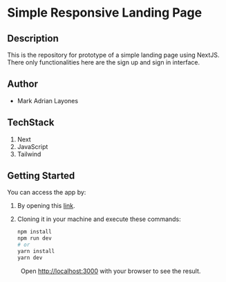 # Simple Responsive Landing Page

## Description

This is the repository for prototype of a simple landing page using NextJS. There only functionalities here are the sign up and sign in interface.

## Author

- Mark Adrian Layones

## TechStack

1. Next
2. JavaScript
3. Tailwind

## Getting Started

You can access the app by:

1. By opening this [link](https://prototype-buy1take1-landing.vercel.app).

2. Cloning it in your machine and execute these commands:

    ```bash
    npm install
    npm run dev
    # or
    yarn install
    yarn dev
    ```

&nbsp;&nbsp;&nbsp;&nbsp;&nbsp;&nbsp;&nbsp; Open [http://localhost:3000](http://localhost:3000) with your browser to see the result.

